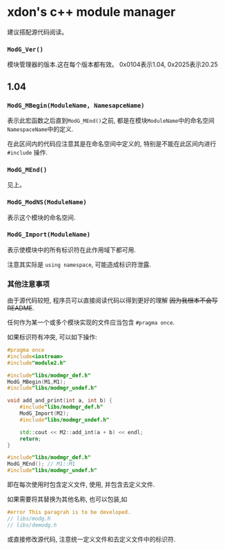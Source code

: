# xdon's c++ module manager
建议搭配源代码阅读。

### `ModG_Ver()`

模块管理器的版本.这在每个版本都有效。
0x0104表示1.04, 0x2025表示20.25

## 1.04

### `ModG_MBegin(ModuleName, NamesapceName)`

表示此宏函数之后直到`ModG_MEnd()`之前,
都是在模块`ModuleName`中的命名空间`NamespaceName`中的定义.

在此区间内的代码应注意其是在命名空间中定义的,
特别是不能在此区间内进行 `#include` 操作.

### `ModG_MEnd()`

见上。

### `ModG_ModNS(ModuleName)`

表示这个模块的命名空间.

### `ModG_Import(ModuleName)`

表示使模块中的所有标识符在此作用域下都可用.

注意其实际是 `using namespace`,
可能造成标识符泄露.

### 其他注意事项

由于源代码较短,
程序员可以直接阅读代码以得到更好的理解
~~因为我根本不会写README~~.

任何作为某一个或多个模块实现的文件应当包含 `#pragma once`.

如果标识符有冲突, 可以如下操作:
```c++
#pragma once
#include<iostream>
#include"module2.h"

#include"libs/modmgr_def.h"
ModG_MBegin(M1,M1);
#include"libs/modmgr_undef.h"

void add_and_print(int a, int b) {
    #include"libs/modmgr_def.h"
    ModG_Import(M2);
    #include"libs/modmgr_undef.h"

    std::cout << M2::add_int(a + b) << endl;
    return;
}

#include"libs/modmgr_def.h"
ModG_MEnd(); // M1::M1
#include"libs/modmgr_undef.h"
```
即在每次使用时包含定义文件, 
使用, 并包含去定义文件.

如果需要将其替换为其他名称, 
也可以包装,如

```c++
#error This paragrah is to be developed.
// libs/modg.h
// libs/demodg.h
```

或直接修改源代码, 
注意统一定义文件和去定义文件中的标识符.
